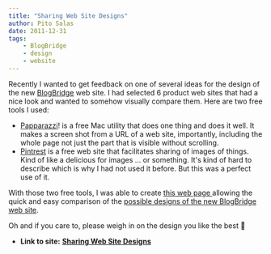 ```yaml
---
title: "Sharing Web Site Designs"
author: Pito Salas
date: 2011-12-31
tags:
    - BlogBridge
    - design
    - website
---
```


Recently I wanted to get feedback on one of several ideas for the design of
the new [BlogBridge](<http://www.blogbridge.com/>) web site. I had selected 6
product web sites that had a nice look and wanted to somehow visually compare
them. Here are two free tools I used:

  * [Papparazzi](<http://derailer.org/paparazzi/>)! is a free Mac utility that does one thing and does it well. It makes a screen shot from a URL of a web site, importantly, including the whole page not just the part that is visible without scrolling.
  * [Pintrest](<http://pinterest.com/>) is a free web site that facilitates sharing of images of things. Kind of like a delicious for images … or something. It's kind of hard to describe which is why I had not used it before. But this was a perfect use of it.

With those two free tools, I was able to create [this web page
](<http://pinterest.com/pitosalas/blogbridge-web-site-ideas/>)allowing the
quick and easy comparison of the [possible designs of the new BlogBridge web
site](<http://pinterest.com/pitosalas/blogbridge-web-site-ideas/>).

Oh and if you care to, please weigh in on the design you like the best 🙂


* **Link to site:** **[Sharing Web Site Designs](None)**
